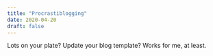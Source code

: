 ```yaml
---
title: "Procrastiblogging"
date: 2020-04-20
draft: false
---
```


Lots on your plate? Update your blog template? Works for me, at least. 